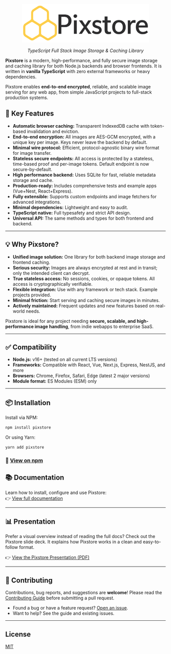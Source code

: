 <p align="center">
  <img src="assets/logo_w_text.png" width="400" />
</p>

<p align="center"><em>TypeScript Full Stack Image Storage & Caching Library</em></p>

**Pixstore** is a modern, high-performance, and fully secure image storage and caching library for both Node.js backends and browser frontends. It is written in **vanilla TypeScript** with zero external frameworks or heavy dependencies.

Pixstore enables **end-to-end encrypted**, reliable, and scalable image serving for any web app, from simple JavaScript projects to full-stack production systems.

## 🔑 Key Features

- **Automatic browser caching:** Transparent IndexedDB cache with token-based invalidation and eviction.
- **End-to-end encryption:** All images are AES-GCM encrypted, with a unique key per image. Keys never leave the backend by default.
- **Minimal wire protocol:** Efficient, protocol-agnostic binary wire format for image transfer.
- **Stateless secure endpoints:** All access is protected by a stateless, time-based proof and per-image tokens. Default endpoint is now secure-by-default.
- **High performance backend:** Uses SQLite for fast, reliable metadata storage and cache.
- **Production-ready:** Includes comprehensive tests and example apps (Vue+Nest, React+Express).
- **Fully extensible:** Supports custom endpoints and image fetchers for advanced integrations.
- **Minimal dependencies:** Lightweight and easy to audit.
- **TypeScript native:** Full typesafety and strict API design.
- **Universal API:** The same methods and types for both frontend and backend.

---

## 💡 Why Pixstore?

- **Unified image solution:** One library for both backend image storage and frontend caching.
- **Serious security:** Images are always encrypted at rest and in transit; only the intended client can decrypt.
- **True stateless access:** No sessions, cookies, or opaque tokens. All access is cryptographically verifiable.
- **Flexible integration:** Use with any framework or tech stack. Example projects provided.
- **Minimal friction:** Start serving and caching secure images in minutes.
- **Actively maintained:** Frequent updates and new features based on real-world needs.

Pixstore is ideal for any project needing **secure, scalable, and high-performance image handling**, from indie webapps to enterprise SaaS.

---

## ✅ Compatibility

- **Node.js:** v16+ (tested on all current LTS versions)
- **Frameworks:** Compatible with React, Vue, Next.js, Express, NestJS, and more
- **Browsers:** Chrome, Firefox, Safari, Edge (latest 2 major versions)
- **Module format:** ES Modules (ESM) only

---

## 📦 Installation

Install via NPM:

```bash
npm install pixstore
```

Or using Yarn:

```bash
yarn add pixstore
```

### 📄 [View on npm](https://www.npmjs.com/package/pixstore)

## 📚 Documentation

Learn how to install, configure and use Pixstore:  
👉 [View full documentation](https://sdenizozturk.github.io/pixstore)

---

## 📊 Presentation

Prefer a visual overview instead of reading the full docs?
Check out the Pixstore slide deck. It explains how Pixstore works in a clean and easy-to-follow format.

👉 [View the Pixstore Presentation (PDF)](./assets/pixstore-presentation.pdf)

---

## 🤝 Contributing

Contributions, bug reports, and suggestions are **welcome**!
Please read the [Contributing Guide](https://sdenizozturk.github.io/pixstore/docs/contributing) before submitting a pull request.

- Found a bug or have a feature request? [Open an issue](https://github.com/sDenizOzturk/pixstore/issues).
- Want to help? See the guide and existing issues.

---

## License

[MIT](LICENSE)

